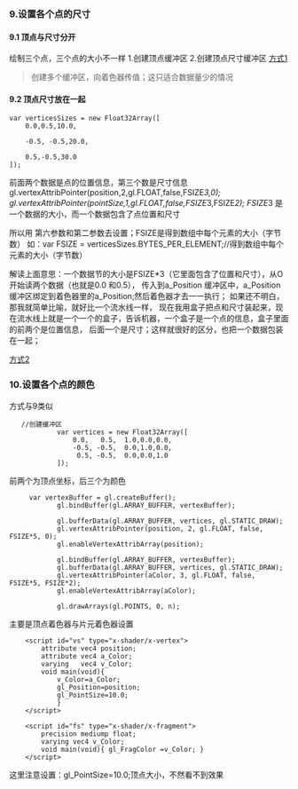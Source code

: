 ### 9.设置各个点的尺寸
#### 9.1 顶点与尺寸分开 
绘制三个点，三个点的大小不一样
1.创建顶点缓冲区
2.创建顶点尺寸缓冲区
[方式1](09.html)

>创建多个缓冲区，向着色器传值；这只适合数据量少的情况
#### 9.2 顶点尺寸放在一起
```
var verticesSizes = new Float32Array([
    0.0,0.5,10.0,

    -0.5, -0.5,20.0,

    0.5,-0.5,30.0
]);
```
前面两个数据是点的位置信息，第三个数是尺寸信息
gl.vertexAttribPointer(position,2,gl.FLOAT,false,FSIZE*3,0);
gl.vertexAttribPointer(pointSize,1,gl.FLOAT,false,FSIZE*3,FSIZE*2);
FSIZE*3 是一个数据的大小，而一个数据包含了点位置和尺寸

所以用 第六参数和第二参数去设置；FSIZE是得到数组中每个元素的大小（字节数）
如：var FSIZE = verticesSizes.BYTES_PER_ELEMENT;//得到数组中每个元素的大小（字节数）
 

解读上面意思：一个数据节的大小是FSIZE*3（它里面包含了位置和尺寸），从O开始读两个数据（也就是0.0 和0.5），
传入到a_Position 缓冲区中，a_Position 缓冲区绑定到着色器里的a_Position;然后着色器才去一一执行； 如果还不明白，那我就简单比喻，就好比一个流水线一样，
现在我用盒子把点和尺寸装起来，现在流水线上就是一个一个的盒子，告诉机器，一个盒子是一个点的信息，盒子里面的前两个是位置信息，
后面一个是尺寸；这样就很好的区分，也把一个数据包装在一起；

[方式2](09.1.html)

### 10.设置各个点的颜色
方式与9类似
```
   //创建缓冲区
            var vertices = new Float32Array([
                0.0,   0.5,  1.0,0.0,0.0,
				-0.5, -0.5,  0.0,1.0,0.0,
				 0.5, -0.5,  0.0,0.0,1.0
            ]);
```
前两个为顶点坐标，后三个为颜色
```
     var vertexBuffer = gl.createBuffer();
            gl.bindBuffer(gl.ARRAY_BUFFER, vertexBuffer);

            gl.bufferData(gl.ARRAY_BUFFER, vertices, gl.STATIC_DRAW);
            gl.vertexAttribPointer(position, 2, gl.FLOAT, false, FSIZE*5, 0);
            gl.enableVertexAttribArray(position);

            gl.bindBuffer(gl.ARRAY_BUFFER, vertexBuffer);
            gl.bufferData(gl.ARRAY_BUFFER, vertices, gl.STATIC_DRAW);
            gl.vertexAttribPointer(aColor, 3, gl.FLOAT, false, FSIZE*5, FSIZE*2);
            gl.enableVertexAttribArray(aColor);

            gl.drawArrays(gl.POINTS, 0, n);  
```
主要是顶点着色器与片元着色器设置
```
    <script id="vs" type="x-shader/x-vertex">
        attribute vec4 position; 
		attribute vec4 a_Color; 
		varying   vec4 v_Color;
		void main(void){ 
			v_Color=a_Color; 
			gl_Position=position; 
			gl_PointSize=10.0;
			}
    </script>

    <script id="fs" type="x-shader/x-fragment">
		precision mediump float;
		varying vec4 v_Color;
        void main(void){ gl_FragColor =v_Color; }
    </script>
```
这里注意设置：gl_PointSize=10.0;顶点大小，不然看不到效果